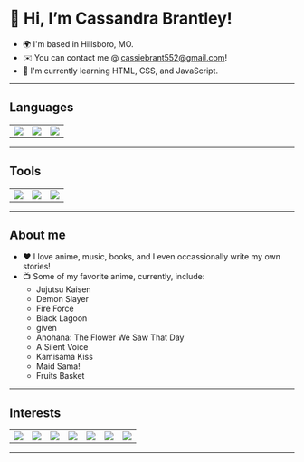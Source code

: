 # 👋 Hi, I’m Cassandra Brantley!
- 🌍 I'm based in Hillsboro, MO.
- ✉️ You can contact me @ cassiebrant552@gmail.com!
- 🧠 I'm currently learning HTML, CSS, and JavaScript.





---
## Languages 
<table>
  <tr>
<td> <img src = "https://img.shields.io/badge/JavaScript-grey?style=for-the-badge&logo=javascript" /> </td>
<td> <img src = "https://camo.githubusercontent.com/5e7e215d9ff3a7c2e96d09232c11b2205565c841d1129dd2185ebd967284121f/68747470733a2f2f696d672e736869656c64732e696f2f62616467652f68746d6c352d2532334533344632362e7376673f7374796c653d666f722d7468652d6261646765266c6f676f3d68746d6c35266c6f676f436f6c6f723d7768697465" /></td>
<td> <img src = "https://camo.githubusercontent.com/6531a4161596e3d9fdab3d0499a7b7ce5c5c8b568be219f3e9707af042e575d2/68747470733a2f2f696d672e736869656c64732e696f2f62616467652f637373332d2532333135373242362e7376673f7374796c653d666f722d7468652d6261646765266c6f676f3d63737333266c6f676f436f6c6f723d7768697465" /></td>
  </tr>
</table>



---
## Tools
<table> 
<tr>
<td> <img src = "https://camo.githubusercontent.com/998382ebc9a32162128b00b597ea488192df024fd015e5edec001fe29fcb93a6/68747470733a2f2f696d672e736869656c64732e696f2f62616467652f56697375616c25323053747564696f253230436f64652d3030373864372e7376673f7374796c653d666f722d7468652d6261646765266c6f676f3d76697375616c2d73747564696f2d636f6465266c6f676f436f6c6f723d7768697465" /> </td>
<td><img src = "https://camo.githubusercontent.com/3d768e26ac10ba994a60ed19acd487895cc43a9cdd43e9305c2408b93136234d/68747470733a2f2f696d672e736869656c64732e696f2f62616467652f6769742d2532334630353033332e7376673f7374796c653d666f722d7468652d6261646765266c6f676f3d676974266c6f676f436f6c6f723d7768697465" />  </td>
<td><img src = "https://camo.githubusercontent.com/0d58facab1be74748c39244ff3d990ae8ddd765af40263ed006219154ba90649/68747470733a2f2f696d672e736869656c64732e696f2f62616467652f6e6f64652e6a732d3644413535463f7374796c653d666f722d7468652d6261646765266c6f676f3d6e6f64652e6a73266c6f676f436f6c6f723d7768697465" /></td>
 </tr>
 </table>

---

## About me
- ❤️ I love anime, music, books, and I even occassionally write my own stories!
- 📺 Some of my favorite anime, currently, include:
   -  Jujutsu Kaisen
   -  Demon Slayer
   -  Fire Force
   -  Black Lagoon
   -  given
   -  Anohana: The Flower We Saw That Day
   -  A Silent Voice
   -  Kamisama Kiss
   -  Maid Sama!
   -  Fruits Basket
---
## Interests 
<table>
<tr>
<td><img src = "https://img.shields.io/badge/Steam-000000?style=for-the-badge&logo=steam&logoColor=white" /></td>
<td> <img src = "https://img.shields.io/badge/Xbox-107C10?style=for-the-badge&logo=xbox&logoColor=white" /></td>
<td><img src = "https://img.shields.io/badge/Epic%20Games-313131?style=for-the-badge&logo=Epic%20Games&logoColor=white" /></td>
<td><img src = "https://img.shields.io/badge/Crunchyroll-F47521?style=for-the-badge&logo=crunchyroll&logoColor=white" /></td>
<td><img src = "https://img.shields.io/badge/Netflix-E50914?style=for-the-badge&logo=netflix&logoColor=white" /></td>
<td><img src = "https://img.shields.io/badge/Twitch-9146FF?style=for-the-badge&logo=twitch&logoColor=white" /></td>
<td><img src = "https://img.shields.io/badge/apple%20music-F34E68?style=for-the-badge&logo=apple%20music&logoColor=white" /></td>
</tr>
</table>

---

<!---
cassbrant3/cassbrant3 is a ✨ special ✨ repository because its `README.md` (this file) appears on your GitHub profile.
You can click the Preview link to take a look at your changes.
--->
